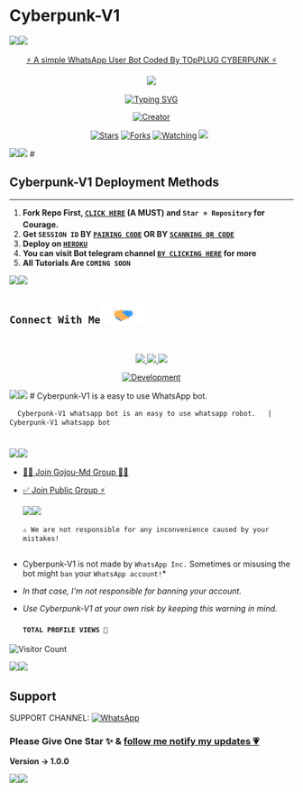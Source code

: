   # Cyberpunk-V1
   <a><img src='https://i.imgur.com/LyHic3i.gif'/></a><a><img src='https://i.imgur.com/LyHic3i.gif'/></a>
<p align="center"> 
<u>⚡ A simple WhatsApp User Bot Coded By TOpPLUG CYBERPUNK ⚡</u>
</p>
<p align="center">
<img src="https://i.imgur.com/YKVlucn.jpeg"/>       
<p align="center">
  <a href="https://git.io/typing-svg"><img src="https://readme-typing-svg.demolab.com?font=EB+Garamond&weight=800&size=28&duration=4000&pause=1000&random=false&width=435&lines=+•__I'M+Cyberpunk-+V1__•;MULTI-DEVICE+WHATSAPP+BOT;DEVELOPED+BY+TOpPLUG+Cyberpunk;RELEASED+DATE+18%2F6%2F2024." alt="Typing SVG" /></a>
</p> 
<p align="center">
<a href="#"><img title="Creator" src="https://img.shields.io/badge/Creator-Cyberpunk-TOpPLUG-red.svg?style=for-the-badge&logo=github"></a>
</p>
<p align="center">
<a href="https://github.com/Hubdarkweb/Cyberpunk-V1/stargazers/"><img title="Stars" src="https://img.shields.io/github/stars/Hubdarkweb/Cyberpunk-V1?color=blue&style=flat-square"></a>
<a href="https://github.com/Hubdarkweb/Cyberpunk-V1/network/members"><img title="Forks" src="https://img.shields.io/github/forks/Hubdarkweb/Cyberpunk-V1?color=yellow&style=flat-square"></a>
<a href="https://github.com/Hubdarkweb/Cyberpunk-V1/watchers"><img title="Watching" src="https://img.shields.io/github/watchers/Hubdarkweb/Cyberpunk-V1?label=Watchers&color=red&style=flat-square"></a>
<a href="https://github.com/Hubdarkweb/Cyberpunk-V1/graphs/commit-activity"><img height="20" src="https://img.shields.io/badge/Maintained-Yes-red.svg"></a>&nbsp;&nbsp;
</p>
<a><img src='https://i.imgur.com/LyHic3i.gif'/></a><a><img src='https://i.imgur.com/LyHic3i.gif'/></a>
#

## Cyberpunk-V1 Deployment Methods
---
1.  **Fork Repo First, [`CLICK HERE`](https://github.com/Hubdarkweb/Cyberpunk-V1/fork) (A MUST) and `Star ⭐ Repository` for Courage.**
2.  **Get `SESSION ID` BY [`PAIRING CODE`](https://gojousession-05ea27b8ff9a.herokuapp.com/pair) 
 OR BY [`SCANNING QR CODE`](https://gojousession-05ea27b8ff9a.herokuapp.com/wasiqr)** 
3. **Deploy on [`HEROKU`](https://dashboard.heroku.com/new?template=https://github.com/Hubdarkweb/Cyberpunk-V1)**
8. **You can visit Bot telegram channel [`BY CLICKING HERE`](https://t.me/Hub7s) for more**
9. **All Tutorials Are `COMING SOON`**

<a><img src='https://i.imgur.com/LyHic3i.gif'/></a><a><img src='https://i.imgur.com/LyHic3i.gif'/></a>

## ```Connect With Me```<img src="https://github.com/0xAbdulKhalid/0xAbdulKhalid/raw/main/assets/mdImages/handshake.gif" width ="80"></h1> 
 <br> 
<p align="center">
<a href="https://wa.me/2349066528353"><img src="https://img.shields.io/badge/Contact David-25D366?style=for-the-badge&logo=whatsapp&logoColor=white" />
<a href="https://whatsapp.com/channel/0029VaZsyQ21XqudOTjyG30Z"><img src="https://img.shields.io/badge/Join Official Channel-25D366?style=for-the-badge&logo=whatsapp&logoColor=white" />
<a href="https://www.youtube.com/@HacktivistHive"><img src="https://img.shields.io/badge/Subscribe-ff0000?style=for-the-badge&logo=youtube&logoColor=ff000000&link=https://www.youtube.com/@HacktivistHive" /><br>
<p align="center">
<img alt="Development" width="1000" src="https://media2.giphy.com/media/W9tBvzTXkQopi/giphy.gif?cid=6c09b952xu6syi1fyqfyc04wcfk0qvqe8fd7sop136zxfjyn&ep=v1_internal_gif_by_id&rid=giphy.gif&ct=g" /> </p>
<a><img src='https://i.imgur.com/LyHic3i.gif'/></a><a><img src='https://i.imgur.com/LyHic3i.gif'/></a>
# 
Cyberpunk-V1 is a easy to use WhatsApp bot. 

      Cyberpunk-V1 whatsapp bot is an easy to use whatsapp robot.   |  Cyberpunk-V1 whatsapp bot
# 
# 
<a><img src='https://i.imgur.com/LyHic3i.gif'/></a><a><img src='https://i.imgur.com/LyHic3i.gif'/></a>

* [🧑‍💻 Join Gojou-Md Group 🧑‍💻](https://t.me/Hub7s)

* [✅ Join Public Group ⚡](https://Hub7s)

  <a><img src='https://i.imgur.com/LyHic3i.gif'/></a><a><img src='https://i.imgur.com/LyHic3i.gif'/></a>

      ⚠️ We are not responsible for any inconvenience caused by your mistakes!
  
## 

- Cyberpunk-V1 is not made by `WhatsApp Inc.` Sometimes or misusing the bot might `ban` your `WhatsApp account!`*
- *In that case, I'm not responsible for banning your account.*
- *Use Cyberpunk-V1 at your own risk by keeping this warning in mind.*
  
  #### ```TOTAL PROFILE VIEWS 🧚```
![Visitor Count](https://profile-counter.glitch.me/Hubdarkweb/count.svg)

<a><img src='https://i.imgur.com/LyHic3i.gif'/></a><a><img src='https://i.imgur.com/LyHic3i.gif'/></a>
 

## Support

SUPPORT CHANNEL: <a href="https://t.me/Hub7s"><img alt="WhatsApp" src="https://img.shields.io/badge/telegram-25D366?style=for-the-badge&logo=telegram&logoColor=blue"/></a>


### Please Give One Star ✨ & [follow me notify my updates 💗](https://github.com/Hubdarkweb)
<b>Version -> 1.0.0</b>

<a><img src='https://i.imgur.com/LyHic3i.gif'/></a><a><img src='https://i.imgur.com/LyHic3i.gif'/></a>

